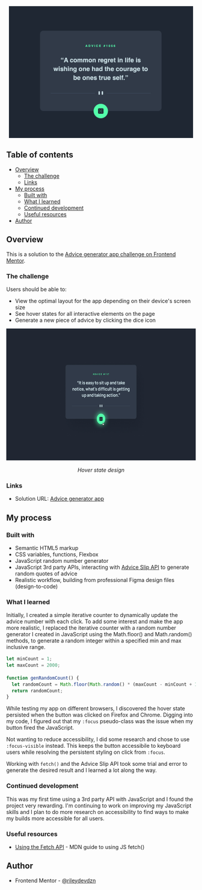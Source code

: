 <div align="center">
  <img 
    src="./advice-gen-api.png"
    alt="Random advice generator app. Advice #1056: A commmon regret in life is wishing one had the courage to be one's true self."
    height="350px">
</div>

## Table of contents

- [Overview](#overview)
  - [The challenge](#the-challenge)
  - [Links](#links)
- [My process](#my-process)
  - [Built with](#built-with)
  - [What I learned](#what-i-learned)
  - [Continued development](#continued-development)
  - [Useful resources](#useful-resources)
- [Author](#author)

## Overview

This is a solution to the [Advice generator app challenge on Frontend Mentor](https://www.frontendmentor.io/challenges/advice-generator-app-QdUG-13db).

### The challenge

Users should be able to:

- View the optimal layout for the app depending on their device's screen size
- See hover states for all interactive elements on the page
- Generate a new piece of advice by clicking the dice icon

<div align="center">
  <img
    src="./active-states.jpg"
    alt=""
    height="350px">
  <p><em>Hover state design</em></p>
</div>

### Links

- Solution URL: [Advice generator app](https://rileydevdzn.github.io/advice-generator-app/)

## My process

### Built with

- Semantic HTML5 markup
- CSS variables, functions, Flexbox
- JavaScript random number generator
- JavaScript 3rd party APIs, interacting with [Advice Slip API](https://api.adviceslip.com/) to generate random quotes of advice
- Realistic workflow, building from professional Figma design files (design-to-code) 

### What I learned

Initially, I created a simple iterative counter to dynamically update the advice number with each click. To add some interest and make the app more realistic, I replaced the iterative counter with a random number generator I created in JavaScript using the Math.floor() and Math.random() methods, to generate a random integer within a specified min and max inclusive range.
```js
let minCount = 1;
let maxCount = 2000;

function genRandomCount() {
  let randomCount = Math.floor(Math.random() * (maxCount - minCount + 1)) + minCount;
  return randomCount;
}
``` 

While testing my app on different browsers, I discovered the hover state persisted when the button was clicked on Firefox and Chrome. Digging into my code, I figured out that my `:focus` pseudo-class was the issue when my button fired the JavaScript. 

Not wanting to reduce accessibility, I did some research and chose to use `:focus-visible` instead. This keeps the button accessibile to keyboard users while resolving the persistent styling on click from `:focus`.

Working with `fetch()` and the Advice Slip API took some trial and error to generate the desired result and I learned a lot along the way.

### Continued development

This was my first time using a 3rd party API with JavaScript and I found the project very rewarding. I'm continuing to work on improving my JavaScript skills and I plan to do more research on accessibility to find ways to make my builds more accessible for all users. 

### Useful resources

- [Using the Fetch API](https://developer.mozilla.org/en-US/docs/Web/API/Fetch_API/Using_Fetch) - MDN guide to using JS fetch()

## Author

- Frontend Mentor - [@rileydevdzn](https://www.frontendmentor.io/profile/rileydevdzn)
